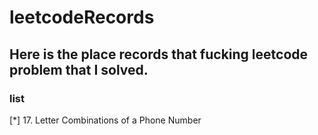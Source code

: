# leetcodeRecords
## Here is the place records that fucking leetcode problem that I solved.

### list
[*] 17. Letter Combinations of a Phone Number
